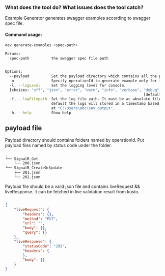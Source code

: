 ### What does the tool do? What issues does the tool catch?

Example Generator generates swagger examples according to swagger spec file.

#### Command usage:

```bash
oav generate-examples <spec-path>

Params:
  spec-path          the swagger spec file path


Options:
  --payload          Set the payload directory which contains all the payload file, the file format is listed below. If no payload file is provided under the directory, then no examples will be generated. If the option '--payload' is not set, the example values will be mocked for all operations.
  -o                 Specify operationId to generate example only for the operation
  -l, --logLevel     Set the logging level for console.
  [choices: "off", "json", "error", "warn", "info", "verbose", "debug", "silly"]
                                                               [default: "warn"]
  -f, --logFilepath  Set the log file path. It must be an absolute filepath. By
                     default the logs will stored in a timestamp based log file
                     at "C:\Users\abc\oav_output".
  -h, --help         Show help                                         [boolean]

```
## payload file
Payload directory should contains folders named by operationId. Put payload files named by status code under the folder.
```bash
.
└── SignalR_Get
    └── 200.json
└── SignalR_CreateOrUpdate
    ├── 201.json
    └── 202.json
```

Payload file should be a valid json file and contains liveRequest && liveResponse. It can be fetched in live validation result from kusto.

```json

{
    "liveRequest": {
        "headers": {},
        "method": "PUT",
        "url": "",
        "body": {},
        "query": {}
    },
    "liveResponse": {
        "statusCode": "202",
        "headers": {
        },
        "body": {}
    }
}
```
